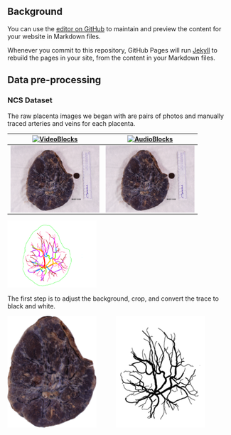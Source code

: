 ## Background

You can use the [editor on GitHub](https://github.com/canghel/placenta/edit/master/docs/README.md) to maintain and preview the content for your website in Markdown files.

Whenever you commit to this repository, GitHub Pages will run [Jekyll](https://jekyllrb.com/) to rebuild the pages in your site, from the content in your Markdown files.

## Data pre-processing

### NCS Dataset

The raw placenta images we began with are pairs of photos and manually traced arteries and veins for each placenta.

| [![VideoBlocks](https://d1ow200m9i3wyh.cloudfront.net/img/assets/videoblocks/images/logo.png)](http://videoblocks.com)  | [![AudioBlocks](https://dtyn3c8zjrx01.cloudfront.net/img/assets/audioblocks/images/logo.png)](http://audioblocks.com) | 
|:---:|:---:|
| <img align="left" src="img/preprocessing_raw_photo.png" width="200" alt="hi" class="inline"/>  | <img align="left" src="img/preprocessing_raw_photo.png" width="200" alt="hi" class="inline"/> |

 <img hspace="20" /> <kbd><img align="left" src="img/preprocessing_raw_trace.png" width="200" alt="hi" class="inline"/></kbd>  
<br/><br/><br/><br/><br/><br/><br/><br/> 

The first step is to adjust the background, crop, and convert the trace to black and white.  

<img align="left" src="img/preprocessing_white_and_crop_photo.png" width="200" alt="hi" class="inline"/>  <img hspace="20" /> <kbd><img src="img/preprocessing_white_and_crop_trace.png" width="200" alt="hi" class="inline"/></kbd> 
<br/><br/><br/><br/><br/><br/><br/><br/> 



<!-- ```markdown
Syntax highlighted code block

# Header 1
## Header 2
### Header 3

- Bulleted
- List

1. Numbered
2. List

**Bold** and _Italic_ and `Code` text

[Link](url) and ![Image](src)
```

For more details see [GitHub Flavored Markdown](https://guides.github.com/features/mastering-markdown/).

### Jekyll Themes

Your Pages site will use the layout and styles from the Jekyll theme you have selected in your [repository settings](https://github.com/canghel/placenta/settings). The name of this theme is saved in the Jekyll `_config.yml` configuration file.

### Support or Contact

Having trouble with Pages? Check out our [documentation](https://help.github.com/categories/github-pages-basics/) or [contact support](https://github.com/contact) and we’ll help you sort it out. -->

